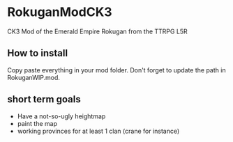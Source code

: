 # RokuganModCK3
CK3 Mod of the Emerald Empire Rokugan from the TTRPG L5R

## How to install
Copy paste everything in your mod folder. Don't forget to update the path in RokuganWIP.mod.


## short term goals
- Have a not-so-ugly heightmap
- paint the map
- working provinces for at least 1 clan (crane for instance)
